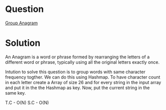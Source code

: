 # Question

[Group Anagram](https://leetcode.com/problems/group-anagrams/)


# Solution

An Anagram is a word or phrase formed by rearranging the letters of a different word or phrase, typically using all the original letters exactly once.

Intution to solve this question is to group words with same character frequency togther. We can do this using Hashmap. 
To have character count in each letter create a Array of size 26 and for every string in the input array and put it in the the Hashmap as key.
Now, put the current string in the same key.

T.C - O(N)
S.C - O(N)
